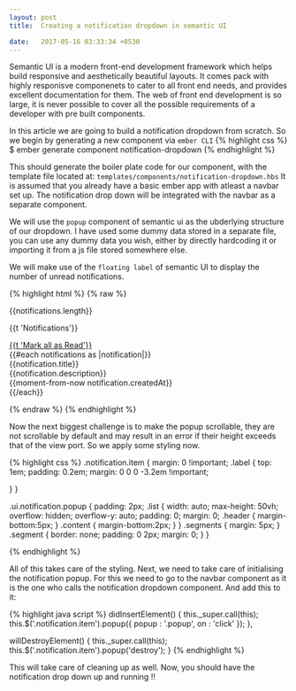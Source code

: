 ```yaml
---
layout: post
title:  Creating a notification dropdown in semantic UI

date:   2017-05-16 03:33:34 +0530
---
```


Semantic UI is a modern front-end development framework which helps build responsive and aesthetically beautiful layouts. It comes pack with highly responisve componenets to cater to all front end needs, and provides excellent documentation for them. 
The web of front end development is so large, it is never possible to cover all the possible requirements of a developer with pre built components.

In this article we are going to build a notification dropdown from scratch.
So we begin by generating a new component via `ember CLI` 
{% highlight css %}
$ ember generate component notification-dropdown 
{% endhighlight %}

This should generate the boiler plate code for our component, with the template file located at: 
`templates/components/notification-dropdown.hbs`
It is assumed that you already have a basic ember app with atleast a navbar set up. The notification drop down will be integrated with the navbar as a separate component.

We will use the `popup` component of semantic ui as the ubderlying structure of our dropdown. 
I have used some dummy data stored in a separate file, you can use any dummy data you wish, either by directly hardcoding it or importing it from a js file stored somewhere else.

We will make use of the `floating label` of semantic UI to display the number of unread notifications.


{% highlight html %}
{% raw %}
  <i class="mail outline icon">
</i>
<div class="floating ui teal circular mini label">{{notifications.length}}</div>
<div class="ui wide notification popup bottom left transition ">
  <div class="ui basic inverted horizontal segments">
    <div class="ui basic left aligned segment weight-800">
      <p>{{t 'Notifications'}}</p>
    </div>
    <div class="ui basic right aligned segment weight-400">
      <a href="#">{{t 'Mark all as Read'}}</a>
    </div>
  </div>
  <div class="ui fluid link celled selection list">
    {{#each notifications as |notification|}}
      <div class="item">
        <div class="header">
          {{notification.title}}
        </div>
        <div class="content weight-600">
          {{notification.description}}
        </div>
        <div class="left floated content">
          {{moment-from-now notification.createdAt}}
        </div>
      </div>
    {{/each}}
  </div>
</div>

{% endraw %}
{% endhighlight %}

Now the next biggest challenge is to make the popup scrollable, they are not scrollable by default and may result in an error if their height exceeds that of the view port. So we apply some styling now.

{% highlight css %}
.notification.item {
  margin: 0 !important;
  .label {
    top: 1em;
    padding: 0.2em;
    margin: 0 0 0 -3.2em !important;

  }
}

.ui.notification.popup {
  padding: 2px;
  .list {
    width: auto;
    max-height: 50vh;
    overflow: hidden;
    overflow-y: auto;
    padding: 0;
    margin: 0;
    .header {
      margin-bottom:5px;
    }
    .content {
      margin-bottom:2px;
    }
  }
  .segments {
    margin: 5px;
  }
  .segment {
    border: none;
    padding: 0 2px;
    margin: 0;
  }
}

{% endhighlight %}

All of this takes care of the styling.
Next, we need to take care of initialising the notification popup. For this we need to go to the navbar component as it is the one who calls the notification dropdown component. And add this to it:

{% highlight java script %}
didInsertElement() {
    this._super.call(this);
    this.$('.notification.item').popup({
      popup : '.popup',
      on    : 'click'
    });
  },

  willDestroyElement() {
    this._super.call(this);
    this.$('.notification.item').popup('destroy');
  }
{% endhighlight %}

This will take care of cleaning up as well.
Now, you should have the notification drop down up and running !! 
